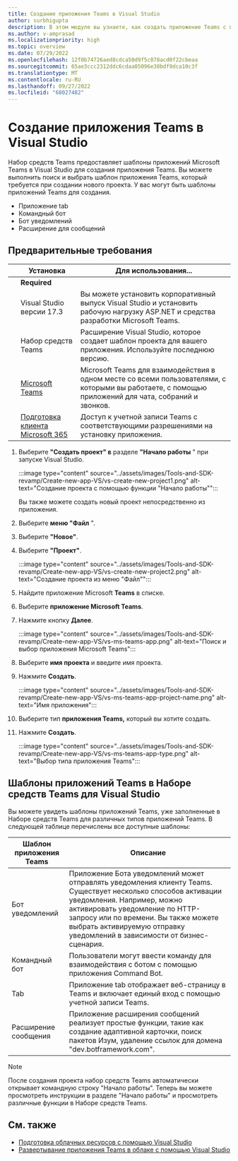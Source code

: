 ```yaml
---
title: Создание приложения Teams в Visual Studio
author: surbhigupta
description: В этом модуле вы узнаете, как создать приложение Teams с помощью набора средств Teams для Visual Studio.
ms.author: v-amprasad
ms.localizationpriority: high
ms.topic: overview
ms.date: 07/29/2022
ms.openlocfilehash: 12f0b74726aed8cdca50d9f5c078acd0f22cbeaa
ms.sourcegitcommit: 65ae3ccc2312ddc6cdaa05096e30bdf9dca10c3f
ms.translationtype: MT
ms.contentlocale: ru-RU
ms.lasthandoff: 09/27/2022
ms.locfileid: "68027482"
---
```

# <a name="create-new-teams-app-in-visual-studio"></a>Создание приложения Teams в Visual Studio

Набор средств Teams предоставляет шаблоны приложений Microsoft Teams в Visual Studio для создания приложения Teams.  Вы можете выполнить поиск и выбрать шаблон приложения Teams, который требуется при создании нового проекта. У вас могут быть шаблоны приложений Teams для создания.

* Приложение tab
* Командный бот
* Бот уведомлений
* Расширение для сообщений

## <a name="prerequisites"></a>Предварительные требования

| &nbsp; | Установка | Для использования... |
| --- | --- | --- |
| &nbsp; | **Required** | &nbsp; |
| &nbsp; | Visual Studio версии 17.3 | Вы можете установить корпоративный выпуск Visual Studio и установить рабочую нагрузку ASP.NET и средства разработки Microsoft Teams. |
| &nbsp; | Набор средств Teams | Расширение Visual Studio, которое создает шаблон проекта для вашего приложения. Используйте последнюю версию. |
| &nbsp; | [Microsoft Teams](https://www.microsoft.com/microsoft-teams/download-app) | Microsoft Teams для взаимодействия в одном месте со всеми пользователями, с которыми вы работаете, с помощью приложений для чата, собраний и звонков. |
 | &nbsp; | [Подготовка клиента Microsoft 365](../concepts/build-and-test/prepare-your-o365-tenant.md) | Доступ к учетной записи Teams с соответствующими разрешениями на установку приложения. |

1. Выберите **"Создать проект" в** разделе **"Начало работы** " при запуске Visual Studio.

   :::image type="content" source="../assets/images/Tools-and-SDK-revamp/Create-new-app-VS/vs-create-new-project1.png" alt-text="Создание проекта с помощью функции &quot;Начало работы&quot;":::

   Вы также можете создать новый проект непосредственно из приложения.

1. Выберите **меню "Файл** ".
1. Выберите  **"Новое"**.
1. Выберите **"Проект"**.

   :::image type="content" source="../assets/images/Tools-and-SDK-revamp/Create-new-app-VS/vs-create-new-project2.png" alt-text="Создание проекта из меню &quot;Файл&quot;":::

1. Найдите приложение Microsoft **Teams** в списке.
1. Выберите **приложение Microsoft Teams**.
1. Нажмите кнопку **Далее**.

   :::image type="content" source="../assets/images/Tools-and-SDK-revamp/Create-new-app-VS/vs-ms-teams-app.png" alt-text="Поиск и выбор приложения Microsoft Teams":::

1. Выберите **имя проекта** и введите имя проекта.
1. Нажмите **Создать**.

   :::image type="content" source="../assets/images/Tools-and-SDK-revamp/Create-new-app-VS/vs-ms-teams-app-project-name.png" alt-text="Имя приложения":::

1. Выберите тип **приложения Teams,** который вы хотите создать.
1. Нажмите **Создать**.

   :::image type="content" source="../assets/images/Tools-and-SDK-revamp/Create-new-app-VS/vs-ms-teams-app-type.png" alt-text="Выбор типа приложения Teams":::

## <a name="teams-app-templates-in-teams-toolkit-for-visual-studio"></a>Шаблоны приложений Teams в Наборе средств Teams для Visual Studio

Вы можете увидеть шаблоны приложений Teams, уже заполненные в Наборе средств Teams для различных типов приложений Teams. В следующей таблице перечислены все доступные шаблоны:

|Шаблон приложения Teams  |Описание  |
|---------|---------|
|Бот уведомлений     |Приложение Бота уведомлений может отправлять уведомления клиенту Teams. Существует несколько способов активации уведомления. Например, можно активировать уведомление по HTTP-запросу или по времени. Вы также можете выбрать активируемую отправку уведомлений в зависимости от бизнес-сценария.         |
|Командный бот     |Пользователи могут ввести команду для взаимодействия с ботом с помощью приложения Command Bot.         |
|Tab     |Приложение tab отображает веб-страницу в Teams и включает единый вход с помощью учетной записи Teams.         |
|Расширение сообщения     |Приложение расширения сообщений реализует простые функции, такие как создание адаптивной карточки, поиск пакетов Изум, удаление ссылок для домена "dev.botframework.com".         |

> [!NOTE]
>После создания проекта набор средств Teams автоматически открывает командную строку "Начало работы". Теперь вы можете просмотреть инструкции в разделе "Начало работы" и просмотреть различные функции в Наборе средств Teams.

## <a name="see-also"></a>См. также

* [Подготовка облачных ресурсов с помощью Visual Studio](provision-cloud-resources.md)
* [Развертывание приложения Teams в облаке с помощью Visual Studio](deploy-teams-app.md)
